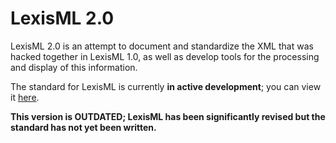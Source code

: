#  LexisML 2.0  #

LexisML 2.0 is an attempt to document and standardize the XML that was hacked together in LexisML 1.0, as well as develop tools for the processing and display of this information.

The standard for LexisML is currently __in active development__; you can view it [here](standard).

__This version is OUTDATED; LexisML has been significantly revised but the standard has not yet been written.__
